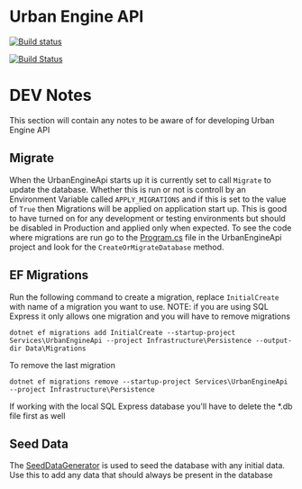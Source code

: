 # Urban Engine API

[![Build status](https://ci.appveyor.com/api/projects/status/ty0n75wl6n75yq7l/branch/master?svg=true)](https://ci.appveyor.com/project/tylerbhughes/urban-engine-api/branch/master)

[![Build Status](https://dev.azure.com/urbanengine/Urban%20Engine/_apis/build/status/urban-engine-api?branchName=master)](https://dev.azure.com/urbanengine/Urban%20Engine/_build/latest?definitionId=2&branchName=master)

# DEV Notes

This section will contain any notes to be aware of for developing Urban Engine API

## Migrate

When the UrbanEngineApi starts up it is currently set to call `Migrate` to update the database. Whether this is run or not is controll by an Environment Variable
called `APPLY_MIGRATIONS` and if this is set to the value of `True` then Migrations will be applied on application start up. This is good to have turned on for any 
development or testing environments but should be disabled in Production and applied only when expected. To see the code where migrations are run go to 
the [Program.cs](Services/UrbanEngineApi/Program.cs) file in the UrbanEngineApi project and look for the `CreateOrMigrateDatabase` method.

## EF Migrations

Run the following command to create a migration, replace `InitialCreate` with name of a migration you want to use. 
NOTE: if you are using SQL Express it only allows one migration and you will have to remove migrations

```console
dotnet ef migrations add InitialCreate --startup-project Services\UrbanEngineApi --project Infrastructure\Persistence --output-dir Data\Migrations
```

To remove the last migration

```console
dotnet ef migrations remove --startup-project Services\UrbanEngineApi --project Infrastructure\Persistence
```

If working with the local SQL Express database you'll have to delete the *.db file first as well

## Seed Data

The [SeedDataGenerator](Infrastructre/Persistence/Data/SeedDataGenerator.cs) is used to seed the database
with any initial data. Use this to add any data that should always be present in the database